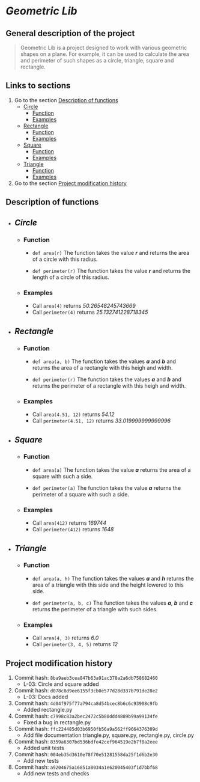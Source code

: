 # **_Geometric Lib_**
## General description of the project
> Geometric Lib is a project designed to work with various geometric shapes on a plane. For example, it can be used to calculate the area and perimeter of such shapes as a circle, triangle, square and rectangle.

## Links to sections
1. Go to the section [Description of functions](https://github.com/KatyaGalak/Fork_GalakEkaterina/tree/lab_2#general-description-of-the-project)
    - [Circle](https://github.com/KatyaGalak/Fork_GalakEkaterina/tree/lab_2#circle)
        - [Function](https://github.com/KatyaGalak/Fork_GalakEkaterina/tree/lab_2#function)
        - [Examples](https://github.com/KatyaGalak/Fork_GalakEkaterina/tree/lab_2#examples)
    - [Rectangle](https://github.com/KatyaGalak/Fork_GalakEkaterina/tree/lab_2#circle)
        - [Function](https://github.com/KatyaGalak/Fork_GalakEkaterina/tree/lab_2#function-1)
        - [Examples](https://github.com/KatyaGalak/Fork_GalakEkaterina/tree/lab_2#examples-1)
    - [Square](https://github.com/KatyaGalak/Fork_GalakEkaterina/tree/lab_2#square) 
        - [Function](https://github.com/KatyaGalak/Fork_GalakEkaterina/tree/lab_2#function-2)
        - [Examples](https://github.com/KatyaGalak/Fork_GalakEkaterina/tree/lab_2#examples-2)
    - [Triangle](https://github.com/KatyaGalak/Fork_GalakEkaterina/tree/lab_2#triangle)
        - [Function](https://github.com/KatyaGalak/Fork_GalakEkaterina/tree/lab_2#function-3)
        - [Examples](https://github.com/KatyaGalak/Fork_GalakEkaterina/tree/lab_2#examples-3)
2. Go to the section [Project modification history](https://github.com/KatyaGalak/Fork_GalakEkaterina/tree/lab_2#project-modification-history)

## Description of functions
- ## _Circle_
    - ### Function
        - `def area(r)` The function takes the value **_r_** and returns the area of a circle with this radius.

        - `def perimeter(r)` The function takes the value **_r_** and returns the length of a circle of this radius.

    - ### Examples
        - Call `area(4)` returns _50.26548245743669_
        - Call `perimeter(4)` returns _25.132741228718345_
- ## _Rectangle_
    - ### Function
        - `def area(a, b)` The function takes the values **_a_** and **_b_** and returns the area of a rectangle with this heigh and width.

        - `def perimeter(r)` The function takes the values **_a_** and **_b_** and returns the perimeter of a rectangle with this heigh and width.
    - ### Examples
        - Call `area(4.51, 12)` returns _54.12_
        - Call `perimeter(4.51, 12)` returns _33.019999999999996_
- ## _Square_
    - ### Function
        - `def area(a)` The function takes the value **_a_** returns the area of a square with such a side.

        - `def perimeter(a)` The function takes the value **_a_** returns the perimeter of a square with such a side.
    - ### Examples
        - Call `area(412)` returns _169744_
        - Call `perimeter(412)` returns _1648_

- ## _Triangle_
    - ### Function
        - `def area(a, h)` The function takes the values **_a_** and **_h_** returns the area of a triangle with this side and the height lowered to this side.

        - `def perimeter(a, b, c)` The function takes the values **_a_**, **_b_** and **_c_** returns the perimeter of a triangle with such sides.
    - ### Examples
        - Call `area(4, 3)` returns _6.0_
        - Call `perimeter(3, 4, 5)` returns _12_

## Project modification history
1. Commit hash: `8ba9aeb3cea847b63a91ac378a2a6db758682460`
    - L-03: Circle and square added
2. Commit hash: `d078c8d9ee6155f3cb0e577d28d337b791de28e2`
    - L-03: Docs added
3. Commit hash: `4d04f975f77a794ca8d54bcec8b6c6c93908c9fb`
    - Added rectangle.py
4. Commit hash: `c7998c83a2bec2472c5b80ddd4889b99a99134fe`
    - Fixed a bug in rectangle.py
5. Commit hash: `ffc224485d03b6950fb56a9a562ff9664376309d`
    - Add file documentation triangle.py, square.py, rectangle.py, circle.py
6. Commit hash: `8359a6307bd536bdfe42cef964519e2b7f8a2eee`
    - Added unit tests
7. Commit hash: `004eb35d3610e78f70e51281558da25f1d6b2e30`
    - Add new tests
8. Commit hash: `a9204675a16851a8034a1e620045403f1d7bbf68`
    - Add new tests and checks



